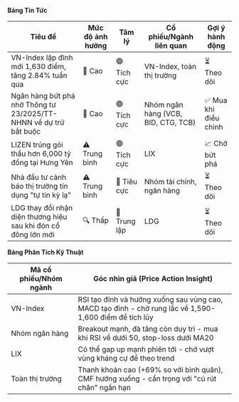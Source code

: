 **Bảng Tin Tức**

| Tiêu đề | Mức độ ảnh hưởng | Tâm lý | Cổ phiếu/Ngành liên quan | Gợi ý hành động |
|---------|------------------|--------|-------------------------|------------------|
| VN-Index lập đỉnh mới 1,630 điểm, tăng 2.84% tuần qua | 🚨 Cao | 🟢 Tích cực | VN-Index, toàn thị trường | ⏳ Theo dõi |
| Ngân hàng bứt phá nhờ Thông tư 23/2025/TT-NHNN về dự trữ bắt buộc | 🚨 Cao | 🟢 Tích cực | Nhóm ngân hàng (VCB, BID, CTG, TCB) | ✅ Mua khi điều chỉnh |
| LIZEN trúng gói thầu hơn 6,000 tỷ đồng tại Hưng Yên | ⚠️ Trung bình | 🟢 Tích cực | LIX | 📈 Chờ bứt phá |
| Nhà đầu tư cảnh báo thị trường tín dụng "tự tin kỳ lạ" | ⚠️ Trung bình | 🔴 Tiêu cực | Nhóm tài chính, ngân hàng | ⏳ Theo dõi |
| LDG thay đổi nhận diện thương hiệu sau khi đón cổ đông lớn mới | 🔍 Thấp | 🔵 Trung lập | LDG | ⏳ Theo dõi |

**Bảng Phân Tích Kỹ Thuật**

| Mã cổ phiếu/Nhóm ngành | Góc nhìn giá (Price Action Insight) |
|------------------------|-------------------------------------|
| VN-Index | RSI tạo đỉnh và hướng xuống sau vùng cao, MACD tạo đỉnh - chờ rung lắc về 1,590-1,600 điểm để tích lũy |
| Nhóm ngân hàng | Breakout mạnh, đà tăng còn duy trì - mua khi RSI về dưới 50, stop-loss dưới MA20 |
| LIX | Có thể gap up mạnh phiên tới - chờ vượt vùng kháng cự để theo trend |
| Toàn thị trường | Thanh khoản cao (+69% so với bình quân), CMF hướng xuống - cẩn trọng với "cú rút chân" ngắn hạn |